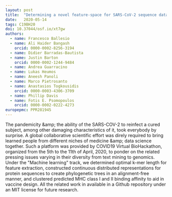 ```yaml
---
layout: post
title:  "Determining a novel feature-space for SARS-CoV-2 sequence data"
date:   2020-05-14
tags: C19BH20
doi: 10.37044/osf.io/xt7gw
authors:
  - name: Francesco Ballesio
  - name: Ali Haider Bangash
    orcid: 0000-0002-8256-3194
  - name: Didier Barradas-Bautista
  - name: Justin Barton
    orcid: 0000-0002-1244-9484
  - name: Andrea Guarracino
  - name: Lukas Heumos
  - name: Aneesh Panoli
  - name: Marco Pietrosanto
  - name: Anastasios Togkousidis
    orcid: 0000-0003-4306-3709
  - name: Phillip Davis
  - name: Fotis E. Psomopoulos
    orcid: 0000-0002-0222-4273
europepmc: PPR281945
---
```


The pandemicity &amp;amp; the ability of the SARS-COV-2 to reinfect a cured subject, among other damaging characteristics of it, took everybody by surprise. A global collaborative scientific effort was direly required to bring learned people from different niches of medicine &amp;amp; data science together. Such a platform was provided by COVID19 Virtual BioHackathon, organized from the 5th to the 11th of April, 2020, to ponder on the related pressing issues varying in their diversity from text mining to genomics. Under the "Machine learning" track, we determined optimal k-mer length for feature extraction, constructed continuous distributed representations for protein sequences to create phylogenetic trees in an alignment-free manner, and clustered predicted MHC class I and II binding affinity to aid in vaccine design. All the related work in available in a Github repository under an MIT license for future research.

